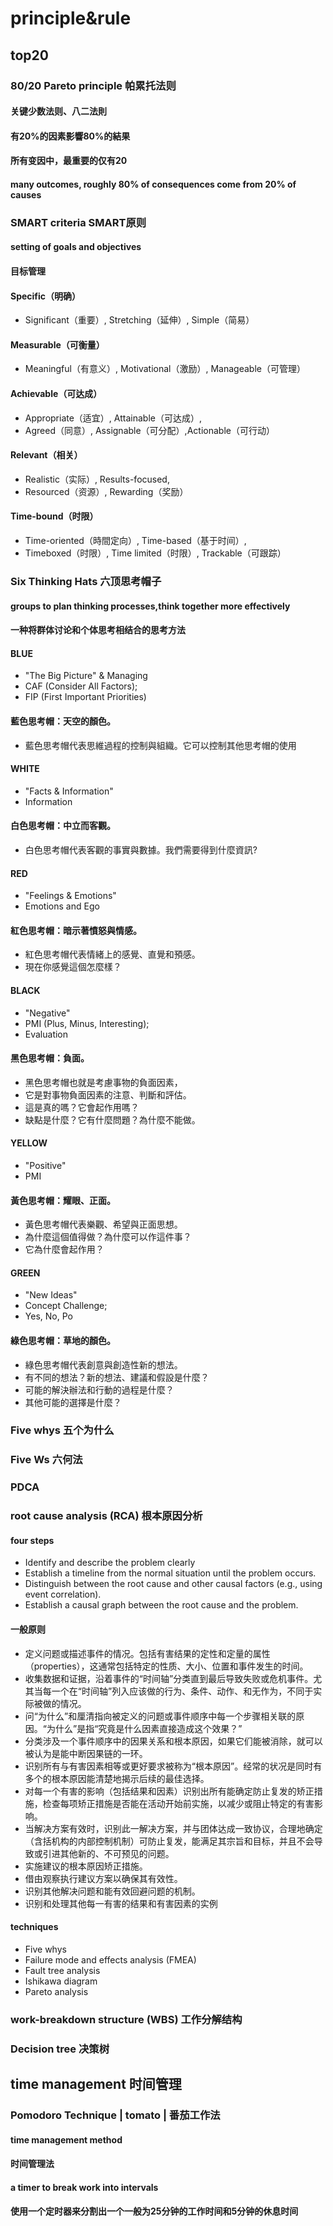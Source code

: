 # principle&rule
## top20
### 80/20 Pareto principle 帕累托法则 
#### 关键少数法则、八二法則
#### 有20%的因素影響80%的結果
#### 所有变因中，最重要的仅有20
#### many outcomes, roughly 80% of consequences come from 20% of causes

### SMART criteria SMART原则
#### setting of goals and objectives
#### 目标管理
#### Specific（明确） 
- Significant（重要）, Stretching（延伸）, Simple（简易）
#### Measurable（可衡量）
- Meaningful（有意义）, Motivational（激励）, Manageable（可管理）
#### Achievable（可达成）
- Appropriate（适宜）, Attainable（可达成）, 
- Agreed（同意）, Assignable（可分配）,Actionable（可行动）
#### Relevant（相关）
- Realistic（实际）, Results-focused, 
- Resourced（资源）, Rewarding（奖励）
#### Time-bound（时限）
- Time-oriented（時間定向）, Time-based（基于时间）,
- Timeboxed（时限）, Time limited（时限）, Trackable（可跟踪）


### Six Thinking Hats 六顶思考帽子
#### groups to plan thinking processes,think together more effectively
#### 一种将群体讨论和个体思考相结合的思考方法
#### BLUE	
- "The Big Picture" & Managing	
- CAF (Consider All Factors); 
- FIP (First Important Priorities)
#### 藍色思考帽：天空的顏色。
- 藍色思考帽代表思維過程的控制與組織。它可以控制其他思考帽的使用
#### WHITE	
- "Facts & Information"	
- Information
#### 白色思考帽：中立而客觀。
- 白色思考帽代表客觀的事實與數據。我們需要得到什麼資訊?
#### RED	
- "Feelings & Emotions"	
- Emotions and Ego
#### 紅色思考帽：暗示著憤怒與情感。
- 紅色思考帽代表情緒上的感覺、直覺和預感。
- 現在你感覺這個怎麼樣？
#### BLACK
- "Negative"	
- PMI (Plus, Minus, Interesting);
- Evaluation
#### 黑色思考帽：負面。
- 黑色思考帽也就是考慮事物的負面因素，
- 它是對事物負面因素的注意、判斷和評估。
- 這是真的嗎？它會起作用嗎？
- 缺點是什麼？它有什麼問題？為什麼不能做。
#### YELLOW	
- "Positive"	
- PMI
#### 黃色思考帽：耀眼、正面。
- 黃色思考帽代表樂觀、希望與正面思想。
- 為什麼這個值得做？為什麼可以作這件事？
- 它為什麼會起作用？
#### GREEN	
- "New Ideas"	
- Concept Challenge; 
- Yes, No, Po
#### 綠色思考帽：草地的顏色。
- 綠色思考帽代表創意與創造性新的想法。
- 有不同的想法？新的想法、建議和假設是什麼？
- 可能的解決辦法和行動的過程是什麼？
- 其他可能的選擇是什麼？

### Five whys 五个为什么
####
####
####
####

### Five Ws 六何法
####
####
####
####

### PDCA
####
####
####
####

### root cause analysis (RCA) 根本原因分析
####  four steps
- Identify and describe the problem clearly
- Establish a timeline from the normal situation until the problem occurs.
- Distinguish between the root cause and other causal factors (e.g., using event correlation).
- Establish a causal graph between the root cause and the problem.
#### 一般原则
- 定义问题或描述事件的情况。包括有害结果的定性和定量的属性（properties），这通常包括特定的性质、大小、位置和事件发生的时间。
- 收集数据和证据，沿着事件的“时间轴”分类直到最后导致失败或危机事件。尤其当每一个在“时间轴”列入应该做的行为、条件、动作、和无作为，不同于实际被做的情况。
- 问“为什么”和厘清指向被定义的问题或事件顺序中每一个步骤相关联的原因。“为什么”是指“究竟是什么因素直接造成这个效果？”
- 分类涉及一个事件顺序中的因果关系和根本原因，如果它们能被消除，就可以被认为是能中断因果链的一环。
- 识别所有与有害因素相等或更好要求被称为“根本原因”。经常的状况是同时有多个的根本原因能清楚地揭示后续的最佳选择。
- 对每一个有害的影响（包括结果和因素）识别出所有能确定防止复发的矫正措施，检查每项矫正措施是否能在活动开始前实施，以减少或阻止特定的有害影响。
- 当解决方案有效时，识别此一解决方案，并与团体达成一致协议，合理地确定（含括机构的内部控制机制）可防止复发，能满足其宗旨和目标，并且不会导致或引进其他新的、不可预见的问题。
- 实施建议的根本原因矫正措施。
- 借由观察执行建议方案以确保其有效性。
- 识别其他解决问题和能有效回避问题的机制。
- 识别和处理其他每一有害的结果和有害因素的实例
#### techniques 
- Five whys
- Failure mode and effects analysis (FMEA)
- Fault tree analysis
- Ishikawa diagram 
- Pareto analysis
####



### work-breakdown structure (WBS) 工作分解结构
####
####
####
####

### Decision tree 决策树
####
####
####
####

###
####
####
####
####

###
####
####
####
####

###
####
####
####
####

###
####
####
####
####

## time management 时间管理
### Pomodoro Technique | tomato | 番茄工作法
#### time management method
#### 时间管理法
####  a timer to break work into intervals
#### 使用一个定时器来分割出一个一般为25分钟的工作时间和5分钟的休息时间
####
####


###
####
####
####
####

###
####
####
####
####

###
####
####
####
####
